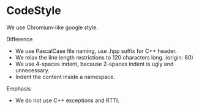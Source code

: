 CodeStyle
=========

We use Chromium-like google style.

Difference

- We use PascalCase file naming, use .hpp suffix for C++ header.
- We relax the line length restrictions to 120 characters long. (origin: 80)
- We use 4-spaces indent, because 2-spaces indent is ugly and unnecessary.
- Indent the content inside a namespace.

Emphasis

- We do not use C++ exceptions and RTTI.